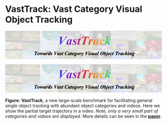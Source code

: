 # VastTrack: Vast Category Visual Object Tracking

![VastTrack](https://github.com/HengLan/VastTrack/blob/main/assets/VastTrack-img.png)

<img src="https://github.com/HengLan/VastTrack/blob/main/assets/VastTrack-img.png" style="margin: 0 auto;">

**Figure:** **VastTrack**, a new large-scale benchmark for facilitating general single object tracking with abundant object categories and videos. Here we show the partial target trajectory in a video. <em>Note, only a very small part of categories and videos are displayed</em>. More details can be seen in the [**paper**](https://arxiv.org/abs/2403.03493).
